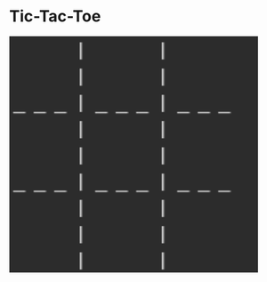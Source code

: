 # Tic-Tac-Toe
![Header](https://github.com/BloodyAngel22/Tic-Tac-Toe/blob/main/assets/tictactoeGif.gif)

